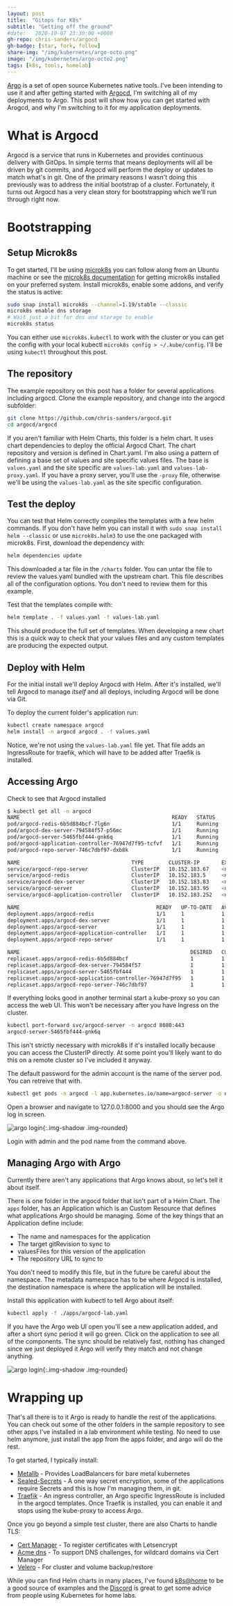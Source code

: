 ```yaml
---
layout: post
title:  "Gitops for K8s"
subtitle: "Getting off the ground"
#date:   2020-10-07 23:30:00 +0000
gh-repo: chris-sanders/argocd
gh-badge: [star, fork, follow]
share-img: "/img/kubernetes/argo-octo.png"
image: "/img/kubernetes/argo-octo2.png"
tags: [k8s, tools, homelab]
---
```

[Argo][argo] is a set of open source Kubernetes native tools. I've been intending to use it
and after getting started with [Argocd][argocd], I'm switching all of my deployments to Argo.
This post will show how you can get started with Arogcd, and why I'm switching to it for my 
application deployments.

# What is Argocd
Argocd is a service that runs in Kubernetes and provides continuous delivery with GitOps. In
simple terms that means deployments will all be driven by git commits, and Argocd will perform
the deploy or updates to match what's in git. One of the primary reasons I wasn't doing this
previously was to address the initial bootstrap of a cluster. Fortunately, it turns out Argocd
has a very clean story for bootstrapping which we'll run through right now.

# Bootstrapping
## Setup Microk8s
To get started, I'll be using [microk8s][microk8s] you can follow along from an Ubuntu machine
or see the [microk8s documentation][mk8s-docs] for getting microk8s installed on your
preferred system.  Install microk8s, enable some addons, and verify the status is active:
```bash
sudo snap install microk8s --channel=1.19/stable --classic
microk8s enable dns storage
# Wait just a bit for dns and storage to enable
microk8s status
```
You can either use `microk8s.kubectl` to work with the cluster or you can get the config with
your local kubectl `microk8s config > ~/.kube/config`. I'll be using `kubectl` throughout this
post.

## The repository
The example repository on this post has a folder for several applications including argocd.
Clone the example repository, and change into the argocd subfolder:
```bash
git clone https://github.com/chris-sanders/argocd.git
cd argocd/argocd
```
If you aren't familiar with Helm Charts, this folder is a helm chart. It uses chart
dependencies to deploy the official Argocd Chart. The chart repository and version is defined
in Chart.yaml. I'm also using a pattern of defining a base set of values and site specific
values files. The base is `values.yaml` and the site specific are `values-lab.yaml` and
`values-lab-proxy.yaml`. If you have a proxy server, you'll use the `-proxy` file, otherwise
we'll be using the `values-lab.yaml` as the site specific configuration.

## Test the deploy
You can test that Helm correctly compiles the templates with a few helm commands. If you don't
have helm you can install it with `sudo snap install helm --classic` or use `microk8s.helm3`
to use the one packaged with microk8s.
First, download the dependency with:
```bash
helm dependencies update
```
This downloaded a tar file in the `/charts` folder. You can untar the file to review the
values.yaml bundled with the upstream chart. This file describes all of the configuration
options. You don't need to review them for this example. 

Test that the templates compile with:
```bash
helm template . -f values.yaml -f values-lab.yaml
```
This should produce the full set of templates. When developing a new chart this is a quick way
to check that your values files and any custom templates are producing the expected output.

## Deploy with Helm
For the initial install we'll deploy Argocd with Helm. After it's installed, we'll tell Argocd
to manage *itself* and all deploys, including Argocd will be done via Git.

To deploy the current folder's application run:
```bash
kubectl create namespace argocd
helm install -n argocd argocd . -f values.yaml
```
Notice, we're not using the `values-lab.yaml` file yet. That file adds an IngressRoute for
traefik, which will have to be added after Traefik is installed.

## Accessing Argo
Check to see that Argocd installed
```bash
$ kubectl get all -n argocd
NAME                                                 READY   STATUS    RESTARTS   AGE
pod/argocd-redis-6b5d884bcf-7lg6n                    1/1     Running   0          13m
pod/argocd-dex-server-794584f57-p56mc                1/1     Running   0          13m
pod/argocd-server-5465fbf444-gnk6q                   1/1     Running   0          13m
pod/argocd-application-controller-76947d7f95-tcfvf   1/1     Running   0          13m
pod/argocd-repo-server-746c7dbf97-dxb8k              1/1     Running   0          13m

NAME                                    TYPE        CLUSTER-IP       EXTERNAL-IP   PORT(S)             AGE
service/argocd-repo-server              ClusterIP   10.152.183.67    <none>        8081/TCP            13m
service/argocd-redis                    ClusterIP   10.152.183.5     <none>        6379/TCP            13m
service/argocd-dex-server               ClusterIP   10.152.183.83    <none>        5556/TCP,5557/TCP   13m
service/argocd-server                   ClusterIP   10.152.183.95    <none>        80/TCP,443/TCP      13m
service/argocd-application-controller   ClusterIP   10.152.183.252   <none>        8082/TCP            13m

NAME                                            READY   UP-TO-DATE   AVAILABLE   AGE
deployment.apps/argocd-redis                    1/1     1            1           13m
deployment.apps/argocd-dex-server               1/1     1            1           13m
deployment.apps/argocd-server                   1/1     1            1           13m
deployment.apps/argocd-application-controller   1/1     1            1           13m
deployment.apps/argocd-repo-server              1/1     1            1           13m

NAME                                                       DESIRED   CURRENT   READY   AGE
replicaset.apps/argocd-redis-6b5d884bcf                    1         1         1       13m
replicaset.apps/argocd-dex-server-794584f57                1         1         1       13m
replicaset.apps/argocd-server-5465fbf444                   1         1         1       13m
replicaset.apps/argocd-application-controller-76947d7f95   1         1         1       13m
replicaset.apps/argocd-repo-server-746c7dbf97              1         1         1       13m
```
If everything looks good in another terminal start a kube-proxy so you can access the web UI.
This won't be necessary after you have Ingress on the cluster.
```bash
kubectl port-forward svc/argocd-server -n argocd 8080:443
argocd-server-5465fbf444-gnk6q
```
This isn't strictly necessary with microk8s if it's installed locally because you can access
the ClusterIP directly. At some point you'll likely want to do this on a remote cluster so
I've included it anyway.

The default password for the admin account is the name of the server pod. You can retreive
that with.
```bash
kubectl get pods -n argocd -l app.kubernetes.io/name=argocd-server -o name | cut -d'/' -f 2
```
Open a browser and navigate to 127.0.0.1:8000 and you should see the Argo log in screen.

![argo login](/img/kubernetes/argocd.png){:.img-shadow .img-rounded}

Login with admin and the pod name from the command above.

## Managing Argo with Argo
Currently there aren't any applications that Argo knows about, so let's tell it about itself.

There is one folder in the argocd folder that isn't part of a Helm Chart. The `apps` folder,
has an Application which is an Custom Resource that defines what applications Argo should be
managing. Some of the key things that an Application define include:
 * The name and namespaces for the application
 * The target gitRevision to sync to
 * valuesFiles for this version of the application
 * The repository URL to sync to

You don't need to modify this file, but in the future be careful about the namespace. The
metadata namespace has to be where Argocd is installed, the destination namespace is where the
application will be installed.

Install this application with kubectl to tell Argo about itself:
```bash
kubectl apply -f ./apps/argocd-lab.yaml
```
If you have the Argo web UI open you'll see a new application added, and after a short sync
period it will go green. Click on the application to see all of the components. The sync
should be relatively fast, nothing has changed since we just deployed it Argo will  verify
they match and not change anything.

![argo login](/img/kubernetes/argo-in-argo.png){:.img-shadow .img-rounded}

# Wrapping up
That's all there is to it Argo is ready to handle the rest of the applications. You can check
out some of the other folders in the sample repository to see other apps I've installed in a
lab environment while testing. No need to use helm anymore, just install the app from the apps
folder, and argo will do the rest.

To get started, I typically install:
 * [Metallb][metallb] - Provides LoadBalancers for bare metal kubernetes
 * [Sealed-Secrets][sealed-secrets] - A one way secret encryption, some of the applications require Secrets and
   this is how I'm managing them, in git. 
 * [Traefik][traefik] - An ingress controller, an Argo specific IngressRoute is included in the argocd
   templates. Once Traefik is installed, you can enable it and stops using the kube-proxy to access
   Argo.

Once you go beyond a simple test cluster, there are also Charts to handle TLS:
 * [Cert Manager][cert-manager] - To register certificates with Letsencrypt
 * [Acme dns][acme-dns] - To support DNS challenges, for wildcard domains via Cert Manager
 * [Velero][velero] - For cluster and volume backup/restore

While you can find Helm charts in many places, I've found [k8s@home][k8s-at-home] to be a good
source of examples and the [Discord][at-home-discord] is great to get some advice from people
using Kubernetes for home labs.

[argo]: https://argoproj.github.io/
[argocd]: https://argoproj.github.io/projects/argo-cd/
[microk8s]: https://microk8s.io/docs
[metallb]: https://metallb.universe.tf/
[sealed-secrets]: https://github.com/bitnami-labs/sealed-secrets
[traefik]: https://containo.us/traefik/
[k8s-at-home]: https://k8s-at-home.com/
[at-home-discord]: https://discord.gg/Yv2gzFy
[mk8s-docs]: https://microk8s.io/docs/install-alternatives
[cert-manager]: https://github.com/jetstack/cert-manager
[acme-dns]: https://github.com/joohoi/acme-dns
[velero]: https://github.com/vmware-tanzu/velero
